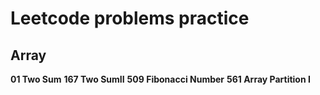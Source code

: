 # Leetcode problems practice

## Array

**01 Two Sum**
**167 Two SumII**
**509 Fibonacci Number**
**561 Array Partition I**
